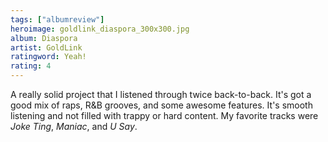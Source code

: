 ```yaml
---
tags: ["albumreview"]
heroimage: goldlink_diaspora_300x300.jpg
album: Diaspora
artist: GoldLink
ratingword: Yeah!
rating: 4
---
```


A really solid project that I listened through twice back-to-back. It's got a
good mix of raps, R&amp;B grooves, and some awesome features. It's smooth
listening and not filled with trappy or hard content. My favorite tracks were
_Joke Ting_, _Maniac_, and _U Say_.
